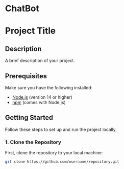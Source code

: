 # ChatBot


# Project Title

## Description
A brief description of your project.

## Prerequisites

Make sure you have the following installed:

- [Node.js](https://nodejs.org/) (version 14 or higher)
- [npm](https://www.npmjs.com/) (comes with Node.js)

## Getting Started

Follow these steps to set up and run the project locally.

### 1. Clone the Repository

First, clone the repository to your local machine:

```bash
git clone https://github.com/username/repository.git
